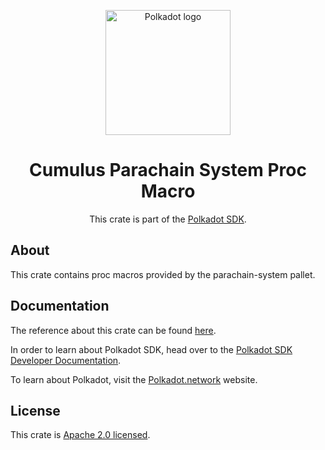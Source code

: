 <div align="center">

<img
alt="Polkadot logo" width="200"
src="https://raw.githubusercontent.com/paritytech/polkadot-sdk/rzadp/readmes/docs/images/Polkadot_Logo_Horizontal_Pink_BlackOnWhite.png">

# Cumulus Parachain System Proc Macro

This crate is part of the [Polkadot SDK](https://github.com/paritytech/polkadot-sdk/).

</div>

## About

This crate contains proc macros provided by the parachain-system pallet.

## Documentation

The reference about this crate can be found [here](https://paritytech.github.io/polkadot-sdk/master/cumulus_pallet_parachain_system_proc_macro).

In order to learn about Polkadot SDK, head over to the [Polkadot SDK Developer Documentation](https://paritytech.github.io/polkadot-sdk/master/polkadot_sdk_docs/index.html).

To learn about Polkadot, visit the [Polkadot.network](https://polkadot.network/) website.

## License

This crate is [Apache 2.0 licensed](https://spdx.org/licenses/Apache-2.0.html).
